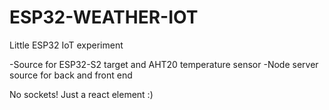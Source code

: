 # ESP32-WEATHER-IOT
Little ESP32 IoT experiment

-Source for ESP32-S2 target and AHT20 temperature sensor
-Node server source for back and front end

No sockets! Just a react element :)
